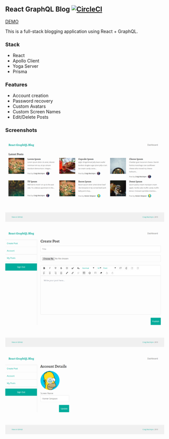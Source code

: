 ## React GraphQL Blog [![CircleCI](https://circleci.com/gh/Cmac2712/react-graphql-blog/tree/master.svg?style=svg)](https://circleci.com/gh/Cmac2712/react-graphql-blog/tree/master)

[DEMO](https://react-graphql-blog-client.herokuapp.com/)

This is a full-stack blogging application using React + GraphQL.

### Stack

* React
* Apollo Client
* Yoga Server
* Prisma

### Features

* Account creation 
* Password recovery
* Custom Avatars
* Custom Screen Names
* Edit/Delete Posts

### Screenshots

![Homepage](/screenshots/homepage.png?raw=true "Homepage")

![Create Post](/screenshots/create-post.png?raw=true "Create Post")

![Account](/screenshots/account.png?raw=true "Account")
